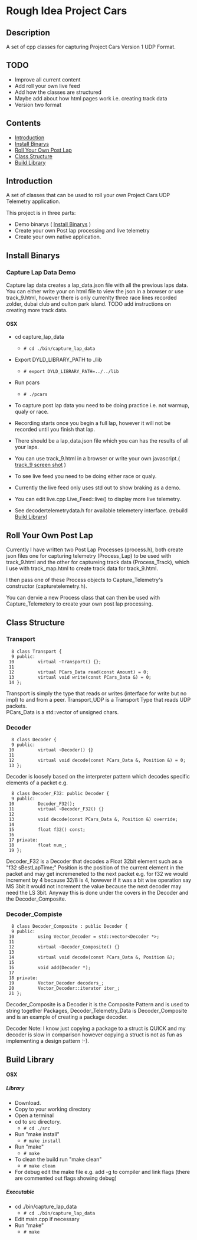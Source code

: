 # Rough Idea Project Cars

## Description

A set of cpp classes for capturing Project Cars Version 1 UDP Format.

## TODO

* Improve all current content
* Add roll your own live feed
* Add how the classes are structured
* Maybe add about how html pages work i.e. creating track data
* Version two format

## Contents
* [Introduction](#T-Introduction)
* [Install Binarys](#T-Installation)
* [Roll Your Own Post Lap](#T-post_lap)
* [Class Structure](#T-classes)
* [Build Library](#T-Build)

## <a name="T-Introduction"></a>Introduction

A set of classes that can be used to roll your own Project Cars UDP Telemetry application. 

This project is in three parts: 
* Demo binarys ( [Install Binarys](#T-Installation) )
* Create your own Post lap processing and live telemetry 
* Create your own native application.
  
## <a name="T-Installation"></a>Install Binarys

### Capture Lap Data Demo
Capture lap data creates a lap_data.json file with all the previous laps data.
You can either write your on html file to view the json in a browser or use track_9.html,
however there is only currenlty three race lines recorded zolder, dubai club and oulton park island. 
TODO add instructions on creating more track data.

#### OSX
* cd capture_lap_data
  * ```# cd ./bin/capture_lap_data```
* Export DYLD_LIBRARY_PATH to ./lib
  * ```# export DYLD_LIBRARY_PATH=../../lib```
* Run pcars
  * ```# ./pcars```
  
* To capture post lap data you need to be doing practice i.e. not warmup, qualy or race.
* Recording starts once you begin a full lap, however it will not be recorded until you finish that lap.
* There should be a lap_data.json file which you can has the results of all your laps.
* You can use track_9.html in a browser or write your own javascript.( [track_9 screen shot](img/track_9.png) )

* To see live feed you need to be doing either race or qualy. 
* Currently the live feed only uses std out to show braking as a demo.
* You can edit live.cpp Live_Feed::live() to display more live telemetry. 
* See decodertelemetrydata.h for available telemetery interface. (rebuild [Build Library](#T-Build))

## <a name="T-post_lap"></a>Roll Your Own Post Lap
Currently I have written two Post Lap Processes (process.h), both create json files one for capturing telemetry (Process_Lap) to be used with track_9.html and the other for captureing track data (Process_Track), which I use with track_map.html to create track data for track_9.html.  

I then pass one of these Process objects to Capture_Telemetry's constructor (capturetelemetry.h).

You can dervie a new Process class that can then be used with Capture_Telemetery to create your own post lap processing.

## <a name="T-classes"></a>Class Structure
### Transport

```
  8 class Transport {
  9 public:
 10         virtual ~Transport() {};
 11 
 12         virtual PCars_Data read(const Amount) = 0;
 13         virtual void write(const PCars_Data &) = 0;
 14 };
```

Transport is simply the type that reads or writes (interface for write but no impl) to and from a peer. 
Transport_UDP is a Transport Type that reads UDP packets.  
PCars_Data is a std::vector of unsigned chars.

### Decoder

```
  8 class Decoder {
  9 public:
 10         virtual ~Decoder() {}
 11 
 12         virtual void decode(const PCars_Data &, Position &) = 0;
 13 };
```

Decoder is loosely based on the interpreter pattern which decodes specific elements of a packet e.g.

```
  8 class Decoder_F32: public Decoder {
  9 public:
 10         Decoder_F32();
 11         virtual ~Decoder_F32() {}
 12 
 13         void decode(const PCars_Data &, Position &) override;
 14 
 15         float f32() const;
 16 
 17 private:
 18         float num_;
 19 };
``` 

Decoder_F32 is a Decoder that decodes a Float 32bit element such as a "f32   sBestLapTime;"
Position is the position of the current element in the packet and may get incremeneted to the next packet e.g. for f32 we would increment by 4 because 32/8 is 4, however if it was a bit wise operation say MS 3bit it would not increment the value because the next decoder may need the LS 3bit. Anyway this is done under the covers in the Decoder and the Decoder_Composite.

### Decoder_Compiste

```
  8 class Decoder_Composite : public Decoder {
  9 public:
 10         using Vector_Decoder = std::vector<Decoder *>;
 11 
 12         virtual ~Decoder_Composite() {}
 13 
 14         virtual void decode(const PCars_Data &, Position &);
 15 
 16         void add(Decoder *);
 17 
 18 private:
 19         Vector_Decoder decoders_;
 20         Vector_Decoder::iterator iter_;
 21 };

```

Decoder_Composite is a Decoder it is the Composite Pattern and is used to string together Packages, Decoder_Telemetry_Data is Decoder_Composite and is an example of creating a package decoder.

Decoder Note: I know just copying a package to a struct is QUICK and my decoder is slow in comparison however copying a struct is not as fun as implementing a design pattern :-). 

## <a name="T-Build"></a>Build Library
#### OSX
##### Library
* Download.
* Copy to your working directory
* Open a terminal
* cd to src directory. 
  * ```# cd ./src```
* Run "make install"
  * ```# make install```
* Run "make"
  * ```# make```
* To clean the build run "make clean"
  * ```# make clean```
* For debug edit the make file e.g. add -g to compiler and link flags (there are commented out flags showing debug)
##### Executable
* cd ./bin/capture_lap_data
  * ```# cd ./bin/capture_lap_data```
* Edit main.cpp if necessary 
* Run "make"
  * ```# make```
